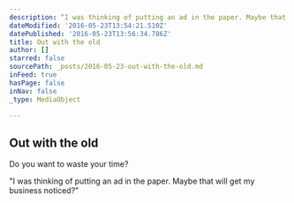 ```yaml
---
description: “I was thinking of putting an ad in the paper. Maybe that will get my business noticed?”
dateModified: '2016-05-23T13:54:21.510Z'
datePublished: '2016-05-23T13:56:34.786Z'
title: Out with the old
author: []
starred: false
sourcePath: _posts/2016-05-23-out-with-the-old.md
inFeed: true
hasPage: false
inNav: false
_type: MediaObject

---
```

<article style=""><h1>Out with the old</h1><p>Do you want to waste your time?</p></article>

"I was thinking of putting an ad in the paper. Maybe that will get my business noticed?"